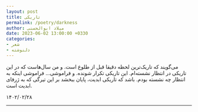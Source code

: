 ```yaml
---
layout: post
title: تاریکی
permalink: /poetry/darkness
author: میلاد ابوالحسنی
date: 2023-06-02 13:00:00 +0330
categories: 
- شعر
- دلنوشته
---
```


می‌گویند که تاریک‌ترین لحظه دقیقا قبل از طلوع است. و من سال‌هاست که در این تاریکی در انتظار نشسته‌ام. این تاریکی تکرار شونده. و فراموشی... فراموشی اینکه به انتظار چه نشسته بودم. باشد که تاریکی ابدیت، پایان ببخشد بر این تیرگی که به ژرفای ابدیت است.


۱۴۰۲/۰۲/۲۸

---
